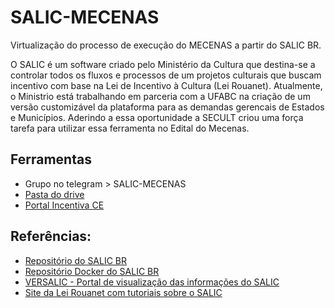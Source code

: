 # SALIC-MECENAS
Virtualização do processo de execução do MECENAS a partir do SALIC BR.

O SALIC é um software criado pelo Ministério da Cultura que destina-se a controlar todos os fluxos e processos de um projetos culturais que buscam incentivo com base na Lei de Incentivo à Cultura (Lei Rouanet). Atualmente, o Ministrio está trabalhando em parceria com a UFABC na criação de um versão customizável da plataforma para as demandas gerencais de Estados e Municípios. Aderindo a essa oportunidade a SECULT criou uma força tarefa para utilizar essa ferramenta no Edital do Mecenas.

## Ferramentas
- Grupo no telegram > SALIC-MECENAS
- [Pasta do drive](https://drive.google.com/drive/u/0/folders/0B56EwzISaJMXT2ppRExRYW1yX00)
- [Portal Incentiva CE](http://rede.cultura.ce.gov.br/incentivaceara/)

## Referências:
- [Repositório do SALIC BR](https://github.com/culturagovbr/salic-br)
- [Repositório Docker do SALIC BR](https://github.com/culturagovbr/docker-salic-br)
- [VERSALIC - Portal de visualização das informações do SALIC](http://versalic.cultura.gov.br)
- [Site da Lei Rouanet com tutoriais sobre o SALIC](http://rouanet.cultura.gov.br/)
